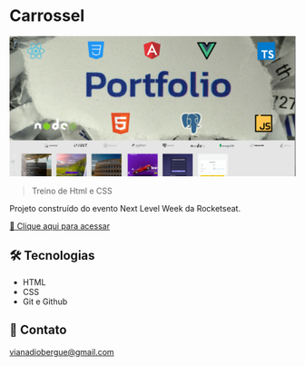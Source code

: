 # Carrossel

![preview](./.github/preview.png)

> Treino de Html e CSS

Projeto construído do evento Next Level Week da Rocketseat.

[🔗 Clique aqui para acessar](#)


## 🛠 Tecnologias

- HTML
- CSS
- Git e Github

## 💛 Contato

vianadiobergue@gmail.com